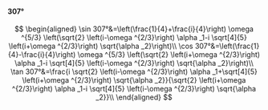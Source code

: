 #### 307°

$$
\begin{aligned}
\sin 307°&=\left(\frac{1}{4}+\frac{i}{4}\right) \omega ^{5/3} \left(\sqrt{2} \left(i-\omega ^{2/3}\right) \alpha _1-i \sqrt[4]{5} \left(i+\omega ^{2/3}\right)
\sqrt{\alpha _2}\right)\\
\cos 307°&=\left(\frac{1}{4}-\frac{i}{4}\right) \omega ^{5/3} \left(\sqrt{2} \left(i+\omega ^{2/3}\right) \alpha _1-i \sqrt[4]{5} \left(i-\omega ^{2/3}\right)
\sqrt{\alpha _2}\right)\\
\tan 307°&=\frac{i \sqrt{2} \left(i-\omega ^{2/3}\right) \alpha _1+\sqrt[4]{5} \left(i+\omega ^{2/3}\right) \sqrt{\alpha _2}}{\sqrt{2} \left(i+\omega ^{2/3}\right)
\alpha _1-i \sqrt[4]{5} \left(i-\omega ^{2/3}\right) \sqrt{\alpha _2}}\\
\end{aligned}
$$

